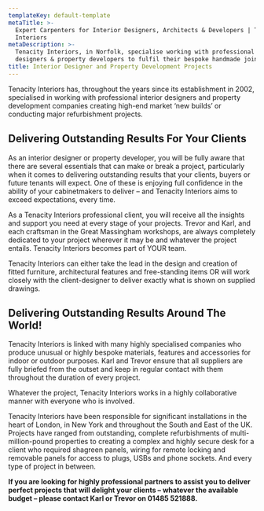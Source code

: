 ```yaml
---
templateKey: default-template
metaTitle: >-
  Expert Carpenters for Interior Designers, Architects & Developers | Tenacity
  Interiors
metaDescription: >-
  Tenacity Interiors, in Norfolk, specialise working with professional interior
  designers & property developers to fulfil their bespoke handmade joinery needs
title: Interior Designer and Property Development Projects
---
```

<div class="lead">


Tenacity Interiors has, throughout the years since its establishment in 2002, specialised in working with professional interior designers and property development companies creating high-end market ‘new builds’ or conducting major refurbishment projects.


</div>
<div class="grid-wrapper">
<div class="col-6">

## Delivering Outstanding Results For Your Clients

As an interior designer or property developer, you will be fully aware that there are several essentials that can make or break a project, particularly when it comes to delivering outstanding results that your clients, buyers or future tenants will expect. One of these is enjoying full confidence in the ability of your cabinetmakers to deliver – and Tenacity Interiors aims to exceed expectations, every time.

As a Tenacity Interiors professional client, you will receive all the insights and support you need at every stage of your projects. Trevor and Karl, and each craftsman in the Great Massingham workshops, are always completely dedicated to your project wherever it may be and whatever the project entails. Tenacity Interiors becomes part of YOUR team.

Tenacity Interiors can either take the lead in the design and creation of fitted furniture, architectural features and free-standing items OR will work closely with the client-designer to deliver exactly what is shown on supplied drawings.

</div>
<div class="col-6">

## Delivering Outstanding Results Around The World!

Tenacity Interiors is linked with many highly specialised companies who produce unusual or highly bespoke materials, features and accessories for indoor or outdoor purposes. Karl and Trevor ensure that all suppliers are fully briefed from the outset and keep in regular contact with them throughout the duration of every project.

Whatever the project, Tenacity Interiors works in a highly collaborative manner with everyone who is involved.

Tenacity Interiors have been responsible for significant installations in the heart of London, in New York and throughout the South and East of the UK. Projects have ranged from outstanding, complete refurbishments of multi-million-pound properties to creating a complex and highly secure desk for a client who required shagreen panels, wiring for remote locking and removable panels for access to plugs, USBs and phone sockets. And every type of project in between.

</div>
</div>

**If you are looking for highly professional partners to assist you to deliver perfect projects that will delight your clients – whatever the available budget – please contact Karl or Trevor on 01485 521888.**

